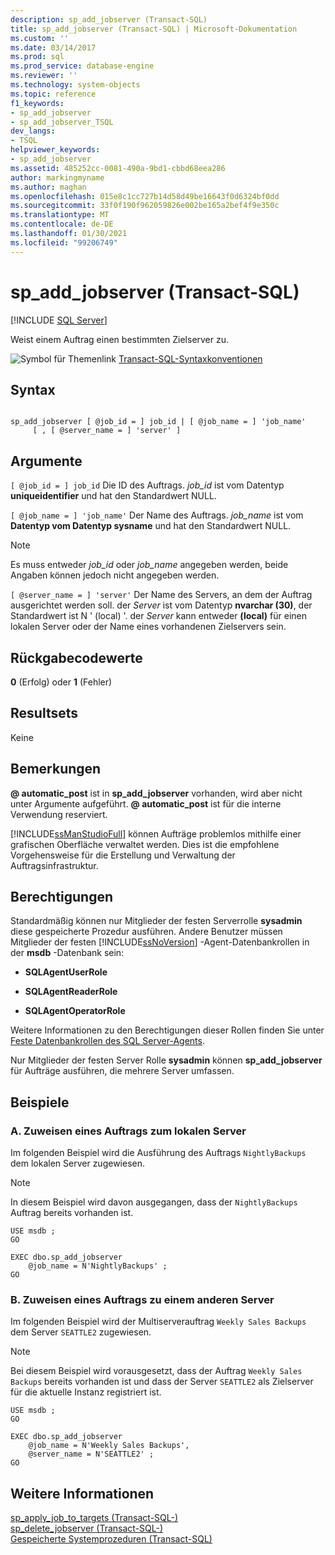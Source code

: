 ```yaml
---
description: sp_add_jobserver (Transact-SQL)
title: sp_add_jobserver (Transact-SQL) | Microsoft-Dokumentation
ms.custom: ''
ms.date: 03/14/2017
ms.prod: sql
ms.prod_service: database-engine
ms.reviewer: ''
ms.technology: system-objects
ms.topic: reference
f1_keywords:
- sp_add_jobserver
- sp_add_jobserver_TSQL
dev_langs:
- TSQL
helpviewer_keywords:
- sp_add_jobserver
ms.assetid: 485252cc-0081-490a-9bd1-cbbd68eea286
author: markingmyname
ms.author: maghan
ms.openlocfilehash: 015e8c1cc727b14d58d49be16643f0d6324bf0dd
ms.sourcegitcommit: 33f0f190f962059826e002be165a2bef4f9e350c
ms.translationtype: MT
ms.contentlocale: de-DE
ms.lasthandoff: 01/30/2021
ms.locfileid: "99206749"
---
```

# <a name="sp_add_jobserver-transact-sql"></a>sp_add_jobserver (Transact-SQL)
[!INCLUDE [SQL Server](../../includes/applies-to-version/sqlserver.md)]

  Weist einem Auftrag einen bestimmten Zielserver zu.  
  
 ![Symbol für Themenlink](../../database-engine/configure-windows/media/topic-link.gif "Symbol für Themenlink") [Transact-SQL-Syntaxkonventionen](../../t-sql/language-elements/transact-sql-syntax-conventions-transact-sql.md)  
  
## <a name="syntax"></a>Syntax  
  
```  
  
sp_add_jobserver [ @job_id = ] job_id | [ @job_name = ] 'job_name'  
     [ , [ @server_name = ] 'server' ]   
```  
  
## <a name="arguments"></a>Argumente  
`[ @job_id = ] job_id` Die ID des Auftrags. *job_id* ist vom Datentyp **uniqueidentifier** und hat den Standardwert NULL.  
  
`[ @job_name = ] 'job_name'` Der Name des Auftrags. *job_name* ist vom **Datentyp vom Datentyp sysname** und hat den Standardwert NULL.  
  
> [!NOTE]  
>  Es muss entweder *job_id* oder *job_name* angegeben werden, beide Angaben können jedoch nicht angegeben werden.  
  
`[ @server_name = ] 'server'` Der Name des Servers, an dem der Auftrag ausgerichtet werden soll. der *Server* ist vom Datentyp **nvarchar (30)**, der Standardwert ist N ' (local) '. der *Server* kann entweder **(local)** für einen lokalen Server oder der Name eines vorhandenen Zielservers sein.  
  
## <a name="return-code-values"></a>Rückgabecodewerte  
 **0** (Erfolg) oder **1** (Fehler)  
  
## <a name="result-sets"></a>Resultsets  
 Keine  
  
## <a name="remarks"></a>Bemerkungen  
 **\@ automatic_post** ist in **sp_add_jobserver** vorhanden, wird aber nicht unter Argumente aufgeführt. **\@ automatic_post** ist für die interne Verwendung reserviert.  
  
 [!INCLUDE[ssManStudioFull](../../includes/ssmanstudiofull-md.md)] können Aufträge problemlos mithilfe einer grafischen Oberfläche verwaltet werden. Dies ist die empfohlene Vorgehensweise für die Erstellung und Verwaltung der Auftragsinfrastruktur.  
  
## <a name="permissions"></a>Berechtigungen  
 Standardmäßig können nur Mitglieder der festen Serverrolle **sysadmin** diese gespeicherte Prozedur ausführen. Andere Benutzer müssen Mitglieder der festen [!INCLUDE[ssNoVersion](../../includes/ssnoversion-md.md)] -Agent-Datenbankrollen in der **msdb** -Datenbank sein:  
  
-   **SQLAgentUserRole**  
  
-   **SQLAgentReaderRole**  
  
-   **SQLAgentOperatorRole**  
  
 Weitere Informationen zu den Berechtigungen dieser Rollen finden Sie unter [Feste Datenbankrollen des SQL Server-Agents](../../ssms/agent/sql-server-agent-fixed-database-roles.md).  
  
 Nur Mitglieder der festen Server Rolle **sysadmin** können **sp_add_jobserver** für Aufträge ausführen, die mehrere Server umfassen.  
  
## <a name="examples"></a>Beispiele  
  
### <a name="a-assigning-a-job-to-the-local-server"></a>A. Zuweisen eines Auftrags zum lokalen Server  
 Im folgenden Beispiel wird die Ausführung des Auftrags `NightlyBackups` dem lokalen Server zugewiesen.  
  
> [!NOTE]  
>  In diesem Beispiel wird davon ausgegangen, dass der `NightlyBackups` Auftrag bereits vorhanden ist.  
  
```  
USE msdb ;  
GO  
  
EXEC dbo.sp_add_jobserver  
    @job_name = N'NightlyBackups' ;  
GO  
```  
  
### <a name="b-assigning-a-job-to-run-on-a-different-server"></a>B. Zuweisen eines Auftrags zu einem anderen Server  
 Im folgenden Beispiel wird der Multiserverauftrag `Weekly Sales Backups` dem Server `SEATTLE2` zugewiesen.  
  
> [!NOTE]  
>  Bei diesem Beispiel wird vorausgesetzt, dass der Auftrag `Weekly Sales Backups` bereits vorhanden ist und dass der Server `SEATTLE2` als Zielserver für die aktuelle Instanz registriert ist.  
  
```  
USE msdb ;  
GO  
  
EXEC dbo.sp_add_jobserver  
    @job_name = N'Weekly Sales Backups',  
    @server_name = N'SEATTLE2' ;  
GO  
```  
  
## <a name="see-also"></a>Weitere Informationen  
 [sp_apply_job_to_targets &#40;Transact-SQL-&#41;](../../relational-databases/system-stored-procedures/sp-apply-job-to-targets-transact-sql.md)   
 [sp_delete_jobserver &#40;Transact-SQL-&#41;](../../relational-databases/system-stored-procedures/sp-delete-jobserver-transact-sql.md)   
 [Gespeicherte Systemprozeduren &#40;Transact-SQL&#41;](../../relational-databases/system-stored-procedures/system-stored-procedures-transact-sql.md)  
  
  
